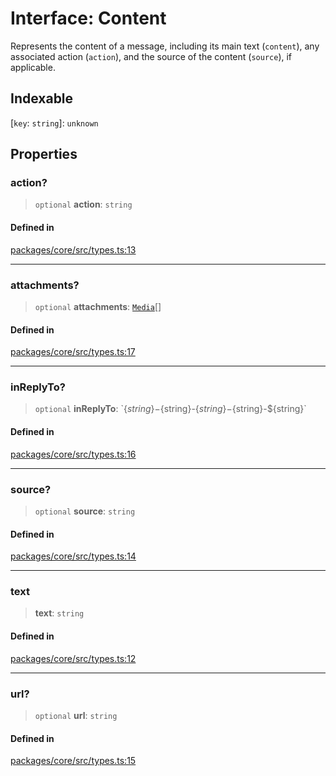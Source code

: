 # Interface: Content

Represents the content of a message, including its main text (`content`), any associated action (`action`), and the source of the content (`source`), if applicable.

## Indexable

\[`key`: `string`\]: `unknown`

## Properties

### action?

> `optional` **action**: `string`

#### Defined in

[packages/core/src/types.ts:13](https://github.com/DarkFateLife/darkfate/blob/7fcf54e7fb2ba027d110afcc319c0b01b3f181dc/packages/core/src/types.ts#L13)

---

### attachments?

> `optional` **attachments**: [`Media`](../type-aliases/Media.md)[]

#### Defined in

[packages/core/src/types.ts:17](https://github.com/DarkFateLife/darkfate/blob/7fcf54e7fb2ba027d110afcc319c0b01b3f181dc/packages/core/src/types.ts#L17)

---

### inReplyTo?

> `optional` **inReplyTo**: \`$\{string\}-$\{string\}-$\{string\}-$\{string\}-$\{string\}\`

#### Defined in

[packages/core/src/types.ts:16](https://github.com/DarkFateLife/darkfate/blob/7fcf54e7fb2ba027d110afcc319c0b01b3f181dc/packages/core/src/types.ts#L16)

---

### source?

> `optional` **source**: `string`

#### Defined in

[packages/core/src/types.ts:14](https://github.com/DarkFateLife/darkfate/blob/7fcf54e7fb2ba027d110afcc319c0b01b3f181dc/packages/core/src/types.ts#L14)

---

### text

> **text**: `string`

#### Defined in

[packages/core/src/types.ts:12](https://github.com/DarkFateLife/darkfate/blob/7fcf54e7fb2ba027d110afcc319c0b01b3f181dc/packages/core/src/types.ts#L12)

---

### url?

> `optional` **url**: `string`

#### Defined in

[packages/core/src/types.ts:15](https://github.com/DarkFateLife/darkfate/blob/7fcf54e7fb2ba027d110afcc319c0b01b3f181dc/packages/core/src/types.ts#L15)
